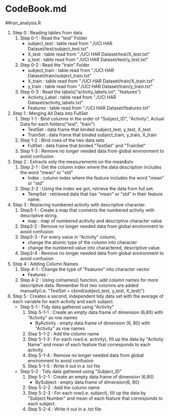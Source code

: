 ﻿CodeBook.md
==================
##run_analysis.R
<ol>
    <li>
        Step 0 : Reading tables from data
        <ol>
            <li>
                Step 0-1 : Read the "test" Folder
                <ul>
                    <li>subject_test : table read from "./UCI HAR Dataset/test/subject_test.txt"</li>
                    <li>X_test : table read from "./UCI HAR Dataset/test/X_test.txt"</li>
                    <li>y_test : table read from "./UCI HAR Dataset/test/y_test.txt"</li>
                </ul>
            </li>
            <li>
                Step 0-2 : Read the "train" Folder
                <ul>
                    <li>subject_train : table read from "./UCI HAR Dataset/train/subject_train.txt"</li>
                    <li>X_train : table read from "./UCI HAR Dataset/train/X_train.txt"</li>
                    <li>y_train : table read from "./UCI HAR Dataset/train/y_train.txt"</li>
                </ul>
            </li>
            <li>
                Step 0-3 : Read the labels("activity_labels.txt", "features")
                <ul>
                    <li>Activity_Label : table read from "./UCI HAR Dataset/activity_labels.txt"</li>
                    <li>Features : table read from "./UCI HAR Dataset/features.txt"</li>
                </ul>
            </li>
        </ol>
    </li>
    <li>
        Step 1 : Merging All Data into FullSet
        <ol>
            <li>
                Step 1-1 : Bind columns in the order of "Subject_ID", "Activity", Actual Data for each folders("test", "train")
                <ul>
                    <li>TestSet : data frame that binded subject_test, y_test, X_test</li>
                    <li>TrainSet : data frame that binded subject_train, y_train, X_train</li>
                </ul>
            </li>
            <li>
                Step 1-2 : Bind rows of the two data sets
                <ul>
                    <li>FullSet : data frame that binded "TestSet" and "TrainSet"</li>
                </ul>
            </li>
            <li>
                Step 1-3 : Remove no longer needed data from global environment to avoid confusion
            </li>
        </ol>
    </li>
    <li>
        Step 2 : Extracts only the measurements on the mean&stv
        <ol>
            <li>
                Step 2-1 : Get the column index where the data description includes the word "mean" or "std"
                <ul>
                    <li>Index : column index where the feature includes the word "mean" or "std"</li>
                </ul>
            </li>
            <li>
                Step 2-2 : Using the index we got, retrieve the data from full set.
                <ul>
                    <li>TempSet : retrieved data that has "mean" or "std" in their feature name.</li>
                </ul>
            </li>
        </ol>
    </li>
    <li>
        Step 3 : Replacing numbered activity with descriptive character.
        <ol>
            <li>
                Step3-1 : Create a map that connects the numbered activity with descriptive string.
                <ul>
                    <li>map : map of numbered acitivity and descriptive character value</li>
                </ul>
            </li>
            <li>
                Step3-2 : Remove no longer needed data from global environment to avoid confusion
            </li>
            <li>
                Step3-3 : For every value in "Activity" column,
                <ul>
                    <li>change the atomic type of the column into character</li>
                    <li>change the numbered value into charactered, descriptive value.</li>
                </ul>
            </li>
            <li>
                Step3-4 : Remove no longer needed data from global environment to avoid confusion
            </li>
        </ol>
    </li>
    <li>
        Step 4 : Adding Column Names
        <ol>
            <li>
                Step 4-1 : Change the type of "Features" into character vector
                <ul>
                    <li>Features : </li>
                </ul>
            </li>
            <li>Step 4-2 : Using colnames() function, add column names for more descriptive data. Remember first two columns are added manually(i.e. "TestSet = cbind(subject_test, y_test, X_test)")</li>
        </ol>
    </li>
    <li>
        Step 5 : Creates a second, independent tidy data set with the average of each variable for each activity and each subject. 
        <ul>
            <li>
                Step 5-1 : Tidy data gathered using "Activity"
                <ol>
                    <li>
                        Step 5-1-1 : Create an empty data.frame of dimension (6,80) with "Activity" as row names
                        <ul>
                            <li>
                                ByActivity : empty data.frame of dimension (6, 80) with "Activity" as row names
                            </li>
                        </ul>
                    </li>
                    <li>Step 5-1-2 : Add the column name</li>
                    <li>Step 5-1-3 : For each row(i.e. activity), fill up the data by "Activity Name" and mean of each feature that corresponds to each activity.</li>
                    <li>Step 5-1-4 : Remove no longer needed data from global environment to avoid confusion</li>
                    <li>Step 5-1-5 : Write it out in a .txt file</li>
                </ol>
            </li>
            <li>
                Step 5-2 : Tidy data gathered using "Subject_ID"
                <ol>
                    <li>
                        Step 5-2-1 : Create an empty data.frame of dimension (6,80)
                        <ul>
                            <li>
                                BySubject : empty data.frame of dimension(6, 80)
                            </li>
                        </ul>
                    </li>
                    <li>Step 5-2-2 : Add the column name</li>
                    <li>Step 5-2-3 : For each row(i.e. subject), fill up the data by "Subject Number" and mean of each feature that corresponds to each subject.</li>
                    <li>Step 5-2-4 : Write it out in a .txt file</li>
                </ol>
            </li>
        </ul>
    </li>
</ol>
